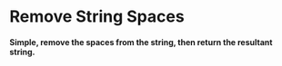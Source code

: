 # Remove String Spaces

#### Simple, remove the spaces from the string, then return the resultant string.

